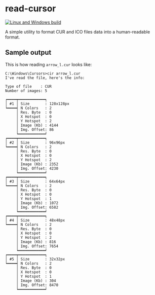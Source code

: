 # read-cursor

[![Linux and Windows build](https://github.com/mjoork/cir/actions/workflows/build-and-test.yml/badge.svg)](https://github.com/mjoork/cir/actions/workflows/build-and-test.yml)

A simple utility to format CUR and ICO files data into a human-readable format.

## Sample output

This is how reading `arrow_l.cur` looks like:

```
C:\Windows\Cursors>cir arrow_l.cur
I've read the file, here's the info:

Type of file    : CUR
Number of images: 5

┍━━━━┯━━━━━━━━━━━━┑
│ #1 │ Size       : 128x128px
┕━━━━┥ N Colors   : 2
     │ Res. Byte  : 0
     │ X Hotspot  : 0
     │ Y Hotspot  : 2
     │ Image (Kb) : 4144
     │ Img. Offset: 86
     ┕━━━━━━━━━━━━┙
┍━━━━┯━━━━━━━━━━━━┑
│ #2 │ Size       : 96x96px
┕━━━━┥ N Colors   : 2
     │ Res. Byte  : 0
     │ X Hotspot  : 0
     │ Y Hotspot  : 2
     │ Image (Kb) : 2352
     │ Img. Offset: 4230
     ┕━━━━━━━━━━━━┙
┍━━━━┯━━━━━━━━━━━━┑
│ #3 │ Size       : 64x64px
┕━━━━┥ N Colors   : 2
     │ Res. Byte  : 0
     │ X Hotspot  : 0
     │ Y Hotspot  : 1
     │ Image (Kb) : 1072
     │ Img. Offset: 6582
     ┕━━━━━━━━━━━━┙
┍━━━━┯━━━━━━━━━━━━┑
│ #4 │ Size       : 48x48px
┕━━━━┥ N Colors   : 2
     │ Res. Byte  : 0
     │ X Hotspot  : 0
     │ Y Hotspot  : 2
     │ Image (Kb) : 816
     │ Img. Offset: 7654
     ┕━━━━━━━━━━━━┙
┍━━━━┯━━━━━━━━━━━━┑
│ #5 │ Size       : 32x32px
┕━━━━┥ N Colors   : 2
     │ Res. Byte  : 0
     │ X Hotspot  : 0
     │ Y Hotspot  : 1
     │ Image (Kb) : 304
     │ Img. Offset: 8470
     ┕━━━━━━━━━━━━┙
```
